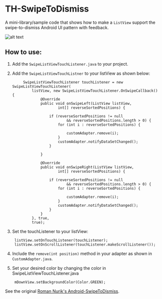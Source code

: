 TH-SwipeToDismiss
====================================

A mini-library/sample code that shows how to make a `ListView` support the swipe-to-dismiss Android UI pattern with feedback.

![alt text](https://raw.github.com/torryharris/TH-SwipeToDismiss/master/TH-SwipeToDismiss.gif "")

## How to use:

1. Add the `SwipeListViewTouchListener.java` to your project.
2. Add the `SwipeListViewTouchListner` to your listView as shown below:

			SwipeListViewTouchListener touchListener = new SwipeListViewTouchListener(
				listView, new SwipeListViewTouchListener.OnSwipeCallback() {
					@Override
					public void onSwipeLeft(ListView listView,
							int[] reverseSortedPositions) {

						if (reverseSortedPositions != null
								&& reverseSortedPositions.length > 0) {
							for (int i : reverseSortedPositions) {

								customAdapter.remove(i);
							}
							customAdapter.notifyDataSetChanged();
						}

					}

					@Override
					public void onSwipeRight(ListView listView,
							int[] reverseSortedPositions) {

						if (reverseSortedPositions != null
								&& reverseSortedPositions.length > 0) {
							for (int i : reverseSortedPositions) {

								customAdapter.remove(i);
							}
							customAdapter.notifyDataSetChanged();
						}
					}
				}, true,
				true);
				
3. Set the touchListener to your listView: 
 	
 		listView.setOnTouchListener(touchListener); 
		listView.setOnScrollListener(touchListener.makeScrollListener());
		
 
4. Include the `remove(int position)` method in your adapter as shown in `CustomAdapter.java`.

5. Set your desired color by changing the color in SwipeListViewTouchListener.java

		mDownView.setBackgroundColor(Color.GREEN);
		

 

 
 
See the original [Roman Nurik's Android-SwipeToDismiss](https://github.com/romannurik/Android-SwipeToDismiss).

